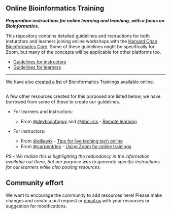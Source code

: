 ## Online Bioinformatics Training
***Preparation instructions for online learning and teaching, with a focus on Bioinformatics.***

This repository contains detailed guidelines and instructions for both insturctors and learners joining online workshops with the [Harvard Chan Bioinformatics Core](https://bioinformatics.sph.harvard.edu). Some of these guidelines might be specifically for Zoom, but many of the concepts will be applicable for other platforms too.

* [Guidelines for instructors](guidelines/for_instructors.md)
* [Guidelines for learners](guidelines/for_learners.md)

***

We have also [created a list]() of Bioinformatics Trainings available online.

***

A few other resources created for this purposed are listed below, we have borrowed from some of these to create our guidelines.
 * For learners and Instructors:
    * From [@devbioinfoguy](https://github.com/devbioinfoguy) and [@hbc-rcs](https://github.com/hbs-rcs/) - [Remote learning](https://github.com/hbs-rcs/remote_learning)
    
 * For instructors:
    * From [@elliewix](https://github.com/elliewix) - [Tips for live teching tech online](https://elizabethwickes.com/2020/03/12/tips-for-live-teaching-tech-online-deeply-informed-by-the-carpentries/)
    * From [@carpentries](https://github.com/carpentries) - [Using Zoom for online trainings](https://carpentries.github.io/instructor-training/guide/index.html#zoom)

*PS - We realize this is highlighting the redundancy in the information available out there, but our purpose was to generate specific instructions for our learners while also pooling resources.*

## Community effort

We want to encourage the community to add resources here! Please make changes and create a pull request or [email us](mailto:hbctraining@hsph.harvard.edu) with your resources or suggestion for modifications.

